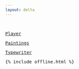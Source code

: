 ```yaml
---
layout: delta
---
```


<div class="mono">
<p><a href='/clocks/' id="current-time"></a></p>
<p><a href='/calendar/' id="current-date"></a></p>
</div>


<br>

[Player](/player/)

[Paintings](/paintings/)

[Typewriter](/typewriter/)


<script src="/assets/js/moment.min.js"></script>
<script src="/assets/js/datetime.js"></script>

<script>
  show_date_and_time();
</script>

<style>
  p{
    font-family: "Atkinson Hyperlegible Mono", "Inconsolata", monospace;  
  }
</style>


{% include offline.html  %}

